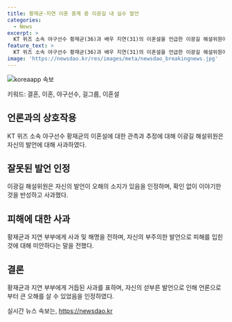 ```yaml
---
title: 황재균·지연 이혼 중계 중 이광길 내 실수 발언
categories:
  - News
excerpt: >
  KT 위즈 소속 야구선수 황재균(36)과 배우 지연(31)의 이혼설을 언급한 이광길 해설위원이 사과했습니다. 이 위원은 황재균의 부진을 이혼 때문이라 주장한 발언을 사과하며, 확인 없이 말했다고 오해를 했다고 전했습니다. 그는 황재균과의 통화를 통해 사과하고, 확실한 정보가 아닌데도 이야기해서 미안하다며 사과의 말을 전했습니다. 또한 잘살고 있는 집안 건드린 것 같다. 섣불리 판단한 내가 잘못이라고 덧붙였습니다.
feature_text: >
  KT 위즈 소속 야구선수 황재균(36)과 배우 지연(31)의 이혼설을 언급한 이광길 해설위원이 사과했습니다. 이 위원은 황재균의 부진을 이혼 때문이라 주장한 발언을 사과하며, 확인 없이 말했다고 오해를 했다고 전했습니다. 그는 황재균과의 통화를 통해 사과하고, 확실한 정보가 아닌데도 이야기해서 미안하다며 사과의 말을 전했습니다. 또한 잘살고 있는 집안 건드린 것 같다. 섣불리 판단한 내가 잘못이라고 덧붙였습니다.
image: 'https://newsdao.kr/res/images/meta/newsdao_breakingnews.jpg'
---
```


<p><img src="https://newsdao.kr/res/images/meta/newsdao_breakingnews.jpg" alt="koreaapp 속보" /></p>

<p>키워드: 결혼, 이혼, 야구선수, 걸그룹, 이혼설</p>

<h2 data-ke-size="size26">언론과의 상호작용</h2>

<p data-ke-size="size16">KT 위즈 소속 야구선수 황재균의 이혼설에 대한 관측과 추정에 대해 이광길 해설위원은 자신의 발언에 대해 사과하였다.</p>

<h2 data-ke-size="size26">잘못된 발언 인정</h2>

<p data-ke-size="size16">이광길 해설위원은 자신의 발언이 오해의 소지가 있음을 인정하며, 확인 없이 이야기한 것을 반성하고 사과했다.</p>

<h2 data-ke-size="size26">피해에 대한 사과</h2>

<p data-ke-size="size16">황재균과 지연 부부에게 사과 및 해명을 전하며, 자신의 부주의한 발언으로 피해를 입힌 것에 대해 미안하다는 말을 전했다.</p>

<h2 data-ke-size="size26">결론</h2>

<p data-ke-size="size16">황재균과 지연 부부에게 거듭된 사과를 표하며, 자신의 섣부른 발언으로 인해 언론으로부터 큰 오해를 살 수 있었음을 인정하였다.</p>
실시간 뉴스 속보는, <a href="https://newsdao.kr" rel="dofollow">https://newsdao.kr</a>


